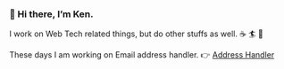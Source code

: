 ### 👋 Hi there, I’m Ken.

I work on Web Tech related things, but do other stuffs as well. ☕️ 🏄 🌱

These days I am working on Email address handler.  👉  [Address Handler](https://github.com/Kentaro-Furukawa/Address-Handler)

